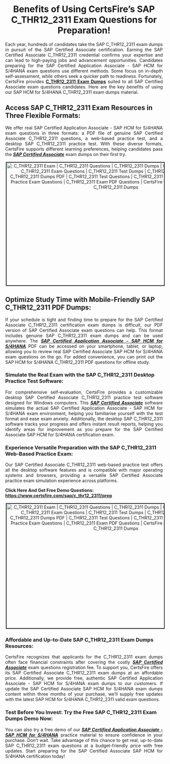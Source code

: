 <h1 style="text-align: center;"><strong>Benefits of Using CertsFire’s SAP C_THR12_2311 Exam Questions for Preparation!</strong></h1>

<p style="text-align: justify;">Each year, hundreds of candidates take the SAP C_THR12_2311 exam dumps in pursuit of the SAP Certified Associate certification. Earning the SAP Certified Associate C_THR12_2311 credential confirms your expertise and can lead to high-paying jobs and advancement opportunities. Candidates preparing for the SAP Certified Application Associate - SAP HCM for S/4HANA exam questions use different methods. Some focus on in-depth self-assessment, while others seek a quicker path to readiness. Fortunately, CertsFire provides <strong><a href="https://www.certsfire.com/sap/c_thr12_2311/prep">C_THR12_2311 Exam Dumps</a></strong> suited to all SAP Certified Associate exam questions candidates. Here are the key benefits of using our SAP HCM for S/4HANA C_THR12_2311 exam dumps material.</p>

<h2><strong>Access SAP C_THR12_2311 Exam Resources in Three Flexible Formats:</strong></h2>

<p style="text-align: justify;">We offer real SAP Certified Application Associate - SAP HCM for S/4HANA exam questions in three formats: a PDF file of genuine SAP Certified Associate C_THR12_2311 questions, a web-based practice test, and a desktop SAP C_THR12_2311 practice test. With these diverse formats, CertsFire supports different learning preferences, helping candidates pass the <u><em><strong>SAP Certified Associate</strong></em></u> exam dumps on their first try.</p>

<p style="text-align: center;"><img alt="C_THR12_2311 Exam | C_THR12_2311 Questions | C_THR12_2311 Dumps | C_THR12_2311 Exam Dumps | C_THR12_2311 Exam Questions | C_THR12_2311 Test Dumps | C_THR12_2311 PDF Questions | C_THR12_2311 Dumps PDF | C_THR12_2311 Test Questions | C_THR12_2311 Braindumps | C_THR12_2311 Practice Exam Questions | C_THR12_2311 Exam PDF Questions | CertsFire C_THR12_2311 Dumps | SAP C_THR12_2311 Dumps" src="https://i.ibb.co/3SDHvN0/cybermonday.jpg" style="width: 700px; height: 393px; border-width: 2px; border-style: solid; margin: 2px;" /></p>

<h2><strong>Optimize Study Time with Mobile-Friendly SAP C_THR12_2311 PDF Dumps:</strong></h2>

<p style="text-align: justify;">If your schedule is tight and finding time to prepare for the SAP Certified Associate C_THR12_2311 certification exam dumps is difficult, our PDF version of SAP Certified Associate exam questions can help. This format includes genuine SAP C_THR12_2311 exam dumps and can be used anywhere. The <u><em><strong>SAP Certified Application Associate - SAP HCM for S/4HANA</strong></em></u> PDF can be accessed on your smartphone, tablet, or laptop, allowing you to review real SAP Certified Associate SAP HCM for S/4HANA exam questions on the go. For added convenience, you can print out the SAP HCM for S/4HANA C_THR12_2311 PDF questions for offline study.</p>

<h3><strong>Simulate the Real Exam with the SAP C_THR12_2311 Desktop Practice Test Software:</strong></h3>

<p style="text-align: justify;">For comprehensive self-evaluation, CertsFire provides a customizable desktop SAP Certified Associate C_THR12_2311 practice test software designed for Windows computers. This <u><em><strong>SAP Certified Associate</strong></em></u> software simulates the actual SAP Certified Application Associate - SAP HCM for S/4HANA exam environment, helping you familiarise yourself with the test format and ease exam anxiety. Additionally, the desktop SAP C_THR12_2311 software tracks your progress and offers instant result reports, helping you identify areas for improvement as you prepare for the SAP Certified Associate SAP HCM for S/4HANA certification exam.</p>

<h3><strong>Experience Versatile Preparation with the SAP C_THR12_2311 Web-Based Practice Exam:</strong></h3>

<p style="text-align: justify;">Our SAP Certified Associate C_THR12_2311 web-based practice test offers all the desktop software features and is compatible with major operating systems and browsers, providing a versatile SAP Certified Associate practice exam simulation experience across platforms.</p>

<p><strong>Click Here And Get Free Demo Questions: <a href="https://www.certsfire.com/sap/c_thr12_2311/prep">https://www.certsfire.com/sap/c_thr12_2311/prep</a></strong></p>

<p style="text-align: center;"><img alt="C_THR12_2311 Exam | C_THR12_2311 Questions | C_THR12_2311 Dumps | C_THR12_2311 Exam Dumps | C_THR12_2311 Exam Questions | C_THR12_2311 Test Dumps | C_THR12_2311 PDF Questions | C_THR12_2311 Dumps PDF | C_THR12_2311 Test Questions | C_THR12_2311 Braindumps | C_THR12_2311 Practice Exam Questions | C_THR12_2311 Exam PDF Questions | CertsFire C_THR12_2311 Dumps | SAP C_THR12_2311 Dumps" src="https://i.ibb.co/kMPNpqq/Cyber-Monday0.jpg" style="width: 700px; height: 398px; border-width: 2px; border-style: solid; margin: 2px;" /></p>

<h3><strong>Affordable and Up-to-Date SAP C_THR12_2311 Exam Dumps Resources:</strong></h3>

<p style="text-align: justify;">CertsFire recognizes that applicants for the C_THR12_2311 exam dumps often face financial constraints after covering the costly <u><em><strong>SAP Certified Associate</strong></em></u> exam questions registration fee. To support you, CertsFire offers its SAP Certified Associate C_THR12_2311 exam dumps at an affordable price. Additionally, we provide free, authentic SAP Certified Application Associate - SAP HCM for S/4HANA exam dumps to our customers. If update the SAP Certified Associate SAP HCM for S/4HANA exam dumps content within three months of your purchase, we’ll supply free updates with the latest SAP HCM for S/4HANA C_THR12_2311 valid exam questions.</p>

<h3><strong>Test Before You Invest: Try the Free SAP C_THR12_2311 Exam Dumps Demo Now:</strong></h3>

<p style="text-align: justify;">You can also try a free demo of our <u><em><strong>SAP Certified Application Associate - SAP HCM for S/4HANA</strong></em></u> practice material to ensure confidence in your purchase. Don’t wait. Take advantage of this chance to get real, up-to-date SAP C_THR12_2311 exam questions at a budget-friendly price with free updates. Start preparing for the SAP Certified Associate SAP HCM for S/4HANA certification today!</p>
